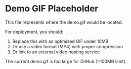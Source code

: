 # Demo GIF Placeholder

This file represents where the demo.gif would be located. 

For deployment, you should:
1. Replace this with an optimized GIF under 10MB
2. Or use a video format (MP4) with proper compression
3. Or link to an external video hosting service

The current demo.gif is too large for GitHub (>100MB limit).
